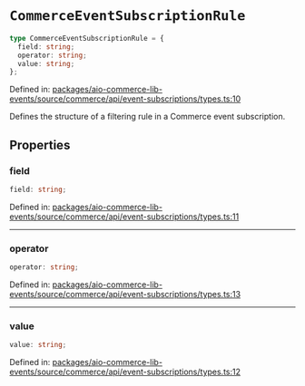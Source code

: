 # `CommerceEventSubscriptionRule`

```ts
type CommerceEventSubscriptionRule = {
  field: string;
  operator: string;
  value: string;
};
```

Defined in: [packages/aio-commerce-lib-events/source/commerce/api/event-subscriptions/types.ts:10](https://github.com/adobe/aio-commerce-sdk/blob/5a56cf6f89369fbe4cacf586ea1b3d08993680a9/packages/aio-commerce-lib-events/source/commerce/api/event-subscriptions/types.ts#L10)

Defines the structure of a filtering rule in a Commerce event subscription.

## Properties

### field

```ts
field: string;
```

Defined in: [packages/aio-commerce-lib-events/source/commerce/api/event-subscriptions/types.ts:11](https://github.com/adobe/aio-commerce-sdk/blob/5a56cf6f89369fbe4cacf586ea1b3d08993680a9/packages/aio-commerce-lib-events/source/commerce/api/event-subscriptions/types.ts#L11)

---

### operator

```ts
operator: string;
```

Defined in: [packages/aio-commerce-lib-events/source/commerce/api/event-subscriptions/types.ts:13](https://github.com/adobe/aio-commerce-sdk/blob/5a56cf6f89369fbe4cacf586ea1b3d08993680a9/packages/aio-commerce-lib-events/source/commerce/api/event-subscriptions/types.ts#L13)

---

### value

```ts
value: string;
```

Defined in: [packages/aio-commerce-lib-events/source/commerce/api/event-subscriptions/types.ts:12](https://github.com/adobe/aio-commerce-sdk/blob/5a56cf6f89369fbe4cacf586ea1b3d08993680a9/packages/aio-commerce-lib-events/source/commerce/api/event-subscriptions/types.ts#L12)
